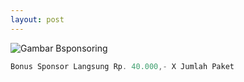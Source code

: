 ```yaml
---
layout: post
---
```


![Gambar Bsponsoring](https://deasyah.github.io/web-presentation/images/sponsor.png)

```javascript
Bonus Sponsor Langsung Rp. 40.000,- X Jumlah Paket
```
